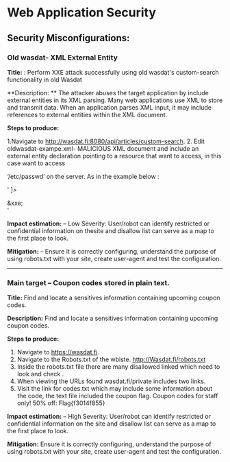 # Web Application Security

## Security Misconfigurations: 

### Old wasdat- XML External Entity

**Title:** : Perform XXE attack successfully using old wasdat's custom-search functionality in old Wasdat

**Description: ** The attacker abuses the target application by include external entities in its XML parsing. Many web applications use XML to store and transmit data. When an application parses XML input, it may include references to external entities within the XML document.

**Steps to produce:**

1.Navigate to http://wasdat.fi:8080/api/articles/custom-search.
2. Edit oldwasdat-exampe.xml- MALICIOUS XML document and include an external entity declaration pointing to a resource that want to access, in this case want to access

  ‘/etc/passwd’ on the server. As in the example below :
  
   ' <?xml version="1.0" encoding="UTF-8"?><!DOCTYPE foo [<!ELEMENT foo ANY ><!ENTITY xxe SYSTEM "file:///etc/passwd" >]>
  <search>&xxe;</search> '
   
**Impact estimation:**
– Low Severity: User/robot can identify restricted or confidential information on thesite and disallow list can serve as a map to the first place to look.

**Mitigation:**
– Ensure it is correctly configuring, understand the purpose of using robots.txt with your site, create user-agent and test the configuration. 

---------------------------------------------------------------------------------------------------------------------

### Main target – Coupon codes stored in plain text.

**Title:** Find and locate a sensitives information containing upcoming coupon codes. 

**Description:** Find and locate a sensitives information containing upcoming coupon codes. 

**Steps to produce:**

1. Navigate to https://wasdat.fi.
2. Navigate to the Robots.txt of the wbiste.
    http://Wasdat.fi/robots.txt
3. Inside the robots.txt file there are many disallowed linked which need to look and check .
4. When viewing the URLs found wasdat.fi/private includes two links.
5. Visit the link for codes.txt which may include some information about the code, the text file included the coupon flag.
Coupon codes for staff only!
50% off: Flag{f3014f855}


**Impact estimation:**
– High Severity: User/robot can identify restricted or confidential information on the site and disallow list can serve as a map to the first place to look.


**Mitigation:** Ensure it is correctly configuring, understand the purpose of using robots.txt with your site, create user-agent and test the configuration. 



